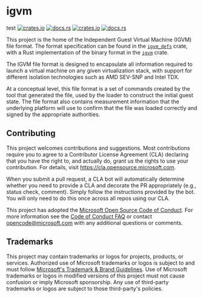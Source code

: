 # igvm

test
[![crates.io](https://img.shields.io/crates/d/igvm?label=crates.io%2Figvm)](https://crates.io/crates/igvm)
[![docs.rs](https://img.shields.io/docsrs/igvm?label=docs.rs%2Figvm)](https://docs.rs/igvm/)
[![crates.io](https://img.shields.io/crates/d/igvm_defs?label=crates.io%2Figvm_defs)](https://crates.io/crates/igvm_defs)
[![docs.rs](https://img.shields.io/docsrs/igvm_defs?label=docs.rs%2Figvm_defs)](https://docs.rs/igvm_defs/)

This project is the home of the Independent Guest Virtual Machine (IGVM) file
format. The format specification can be found in the
[`igvm_defs`](https://crates.io/crates/igvm_defs) crate, with a Rust
implementation of the binary format in the
[`igvm`](https://crates.io/crates/igvm) crate.

The IGVM file format is designed to encapsulate all information required to
launch a virtual machine on any given virtualization stack, with support for
different isolation technologies such as AMD SEV-SNP and Intel TDX.

At a conceptual level, this file format is a set of commands created by the
tool that generated the file, used by the loader to construct the initial
guest state. The file format also contains measurement information that the
underlying platform will use to confirm that the file was loaded correctly
and signed by the appropriate authorities.

## Contributing

This project welcomes contributions and suggestions.  Most contributions require you to agree to a
Contributor License Agreement (CLA) declaring that you have the right to, and actually do, grant us
the rights to use your contribution. For details, visit https://cla.opensource.microsoft.com.

When you submit a pull request, a CLA bot will automatically determine whether you need to provide
a CLA and decorate the PR appropriately (e.g., status check, comment). Simply follow the instructions
provided by the bot. You will only need to do this once across all repos using our CLA.

This project has adopted the [Microsoft Open Source Code of Conduct](https://opensource.microsoft.com/codeofconduct/).
For more information see the [Code of Conduct FAQ](https://opensource.microsoft.com/codeofconduct/faq/) or
contact [opencode@microsoft.com](mailto:opencode@microsoft.com) with any additional questions or comments.

## Trademarks

This project may contain trademarks or logos for projects, products, or services. Authorized use of Microsoft
trademarks or logos is subject to and must follow
[Microsoft's Trademark & Brand Guidelines](https://www.microsoft.com/en-us/legal/intellectualproperty/trademarks/usage/general).
Use of Microsoft trademarks or logos in modified versions of this project must not cause confusion or imply Microsoft sponsorship.
Any use of third-party trademarks or logos are subject to those third-party's policies.
